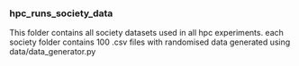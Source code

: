 ### hpc_runs_society_data

This folder contains all society datasets used in all hpc experiments. each society folder contains 100 .csv files with randomised data generated using data/data_generator.py